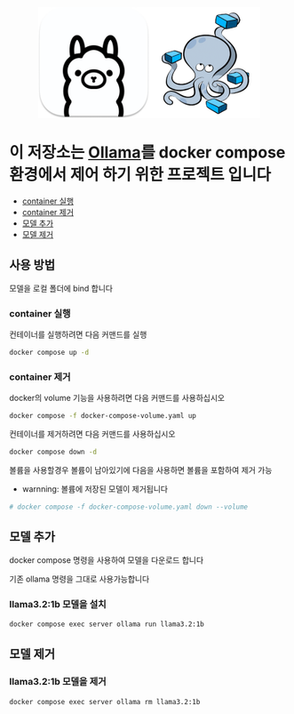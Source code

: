 <div style="display: flex; justify-content: center;">
    <img src="img/doc/ollama.png" alt="alt text" width="200" height="200"> 
    <img src="img/doc/compose.png" alt="alt text" width="200" height="200">
</div>

# 이 저장소는 [Ollama](https://github.com/ollama/ollama)를 docker compose 환경에서 제어 하기 위한 프로젝트 입니다

- [container 실행](#container-실행)
- [container 제거](#container-제거)
- [모델 추가](#모델-추가)
- [모델 제거](#모델-제거)

## 사용 방법
모델을 로컬 폴더에 bind 합니다 

### container 실행
컨테이너를 실행하려면 다음 커맨드를 실행

```bash
docker compose up -d 
```

### container 제거

docker의 volume 기능을 사용하려면 다음 커맨드를 사용하십시오
```bash
docker compose -f docker-compose-volume.yaml up
```

컨테이너를 제거하려면 다음 커맨드를 사용하십시오
```bash
docker compose down -d 
```

볼륨을 사용할경우 볼륨이 남아있기에 다음을 사용하면 볼륨을 포함하여 제거 가능

* warnning: 볼륨에 저장된 모델이 제거됩니다
```bash
# docker compose -f docker-compose-volume.yaml down --volume
```

## 모델 추가 
docker compose 명령을 사용하여 모델을 다운로드 합니다

기존 ollama 명령을 그대로 사용가능합니다 

### llama3.2:1b 모델을 설치
```bash
docker compose exec server ollama run llama3.2:1b
```

## 모델 제거

### llama3.2:1b 모델을 제거
```bash
docker compose exec server ollama rm llama3.2:1b
```
